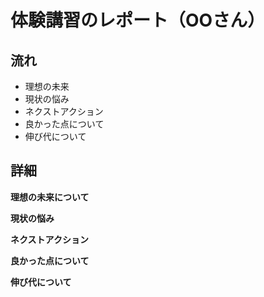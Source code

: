 # 体験講習のレポート（OOさん）

## 流れ
- 理想の未来
- 現状の悩み
- ネクストアクション
- 良かった点について
- 伸び代について

## 詳細

**理想の未来について**<br>

**現状の悩み**<br>

**ネクストアクション**<br>

**良かった点について**<br>

**伸び代について**<br>
